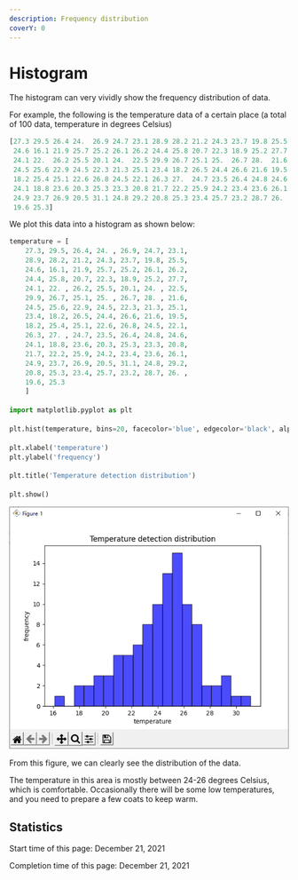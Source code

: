 ```yaml
---
description: Frequency distribution
coverY: 0
---
```


# Histogram

The histogram can very vividly show the frequency distribution of data.

For example, the following is the temperature data of a certain place (a total of 100 data, temperature in degrees Celsius)

```python
[27.3 29.5 26.4 24.  26.9 24.7 23.1 28.9 28.2 21.2 24.3 23.7 19.8 25.5
 24.6 16.1 21.9 25.7 25.2 26.1 26.2 24.4 25.8 20.7 22.3 18.9 25.2 27.7
 24.1 22.  26.2 25.5 20.1 24.  22.5 29.9 26.7 25.1 25.  26.7 28.  21.6
 24.5 25.6 22.9 24.5 22.3 21.3 25.1 23.4 18.2 26.5 24.4 26.6 21.6 19.5
 18.2 25.4 25.1 22.6 26.8 24.5 22.1 26.3 27.  24.7 23.5 26.4 24.8 24.6
 24.1 18.8 23.6 20.3 25.3 23.3 20.8 21.7 22.2 25.9 24.2 23.4 23.6 26.1
 24.9 23.7 26.9 20.5 31.1 24.8 29.2 20.8 25.3 23.4 25.7 23.2 28.7 26.
 19.6 25.3]
```

We plot this data into a histogram as shown below:

```python
temperature = [
    27.3, 29.5, 26.4, 24. , 26.9, 24.7, 23.1, 
    28.9, 28.2, 21.2, 24.3, 23.7, 19.8, 25.5,
    24.6, 16.1, 21.9, 25.7, 25.2, 26.1, 26.2, 
    24.4, 25.8, 20.7, 22.3, 18.9, 25.2, 27.7,
    24.1, 22. , 26.2, 25.5, 20.1, 24. , 22.5, 
    29.9, 26.7, 25.1, 25. , 26.7, 28. , 21.6,
    24.5, 25.6, 22.9, 24.5, 22.3, 21.3, 25.1, 
    23.4, 18.2, 26.5, 24.4, 26.6, 21.6, 19.5,
    18.2, 25.4, 25.1, 22.6, 26.8, 24.5, 22.1, 
    26.3, 27. , 24.7, 23.5, 26.4, 24.8, 24.6,
    24.1, 18.8, 23.6, 20.3, 25.3, 23.3, 20.8, 
    21.7, 22.2, 25.9, 24.2, 23.4, 23.6, 26.1,
    24.9, 23.7, 26.9, 20.5, 31.1, 24.8, 29.2, 
    20.8, 25.3, 23.4, 25.7, 23.2, 28.7, 26. ,
    19.6, 25.3
    ]

import matplotlib.pyplot as plt

plt.hist(temperature, bins=20, facecolor='blue', edgecolor='black', alpha=0.7)

plt.xlabel('temperature')
plt.ylabel('frequency')

plt.title('Temperature detection distribution')

plt.show()
```

![Histogram](<../.gitbook/assets/image (10) (1) (1) (1) (1).png>)

From this figure, we can clearly see the distribution of the data.

The temperature in this area is mostly between 24-26 degrees Celsius, which is comfortable. Occasionally there will be some low temperatures, and you need to prepare a few coats to keep warm.

## Statistics

Start time of this page: December 21, 2021

Completion time of this page: December 21, 2021

